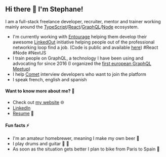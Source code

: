 ## Hi there 👋 I'm Stephane!

I am a full-stack freelance developer, recruiter, mentor and trainer working mainly around the [TypeScript](https://www.typescriptlang.org/)/[React](https://reactjs.org/)/[GraphQL](https://graphql.org/)/[Node](https://nodejs.org/) ecosystem.

- I'm currently working with [Entourage](https://www.entourage.social/) helping them develop their awesome [LinkedOut](https://www.linkedout.fr/) initiative helping people out of the professional networking loop find a job. (Code is public and available [here](https://github.com/ReseauEntourage/entourage-job)) #React #Node #NextJS
- I train people on GraphQL, a technology I have been using and advocating for since 2016 (I organized the [first european GraphQL Meetup](https://www.meetup.com/fr-FR/GraphQL-Paris/events/231911562/))
- I help [Comet](https://www.comet.co/) interview developers who want to join the platform
- I speak french, english and spanish


#### Want to know more about me? 💬
- Check out [my website](https://stephane-ruhlmann.com) :globe_with_meridians:
- [LinkedIn](https://github.com/stephane-ruhlmann)
- [Resume](https://stephane-ruhlmann.com/resume.pdf) 📄

#### Fun facts ⚡
- I'm an amateur homebrewer, meaning I make my own beer :beer:
- I play drums and guitar :drum: :guitar:
- As soon as the situation gets better I plan to bike from Paris to Spain 🚴
